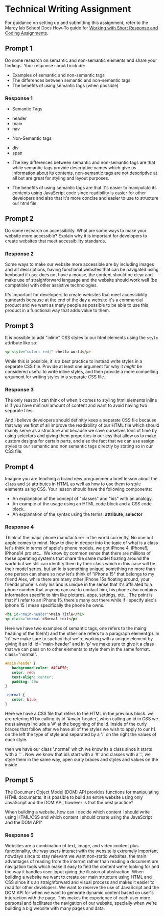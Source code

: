 # Technical Writing Assignment

For guidance on setting up and submitting this assignment, refer to the Marcy lab School Docs How-To guide for [Working with Short Response and Coding Assignments](https://marcylabschool.gitbook.io/marcy-lab-school-docs/fullstack-curriculum/how-tos/working-with-assignments#how-to-work-on-assignments).

## Prompt 1

Do some research on semantic and non-semantic elements and share your findings. Your response should include:
* Examples of semantic and non-semantic tags
* The differences between semantic and non-semantic tags
* The benefits of using semantic tags (when possible)

### Response 1
* Semantic Tags
- header
- main
- nav
 * Non-Semantic tags
- div
- span

* The key differences between semantic and non-semantic tags are that while semantic tags provide descriptive names which give us information about its contents, non-semantic tags are not descriptive at all but are great for styling and layout purposes.

* The benefits of using semantic tags are that it's easier to manipulate its contents using JavaScript code since readibility is easier for other developers and also that it's more concise and easier to use to structure our html file.
## Prompt 2

Do some research on accessibility. What are some ways to make your website more accessible? Explain why it is important for developers to create websites that meet accessibility standards.

### Response 2
Some ways to make our website more accessible are by including images and alt descriptions, having functional websites that can be navigated using keyboard if user does not have a mouse, the content should be clear and make use of straighforward language and the website should work well (be compatible) with other assistive technologies. 

It's important for developers to create websites that meet accessibility standards because at the end of the day a website it's a commercial product and we want as many people as possible to be able to use this product in a functional way that adds value to them.
## Prompt 3

It is possible to add "inline" CSS styles to our html elements using the `style` attribute like so:

```html
<p style="color: red;" >hello world</p>
```

While this is possible, it is a best practice to instead write styles in a separate CSS file. Provide at least one argument for why it _might_ be considered useful to write inline styles, and then provide a more compelling argument for writing styles in a separate CSS file.

### Response 3
The only reason I can think of when it comes to styling html elements inline is if you have minimal amount of content and want to avoid having two separate files.

And I believe developers should definitly keep a separate CSS file because that way we first of all improve the readability of our HTML file which should mainly serve as a structure and because we save ourselves tons of time by using selectors and giving them properties in our css that allow us to make custom designs for certain parts, and also the fact that we can use assign styles to our semantic and non semantic tags directly by stating so in our CSS file.

## Prompt 4

Imagine you are teaching a brand new programmer a brief lesson about the `class` and `id` attributes in HTML as well as how to use them to style elements using CSS. Your lesson should have the following components:

* An explanation of the concept of "classes" and "ids" with an analogy.
* An example of the usage using an HTML code block and a CSS code block.
* An explanation of the syntax using the terms: **attribute**, **selector** 

### Response 4

 Think of the major phone manufacturer in the world currently, No one but apple comes to mind. Now to dive in deeper into the topic of what is a class let's think in terms of apple's phone models, we got iPhone 4, iPhone5, iPhone14 pro etc... We know by common sense that there are millions of these operating systems that share the same model floating around the world but we still can identify them by their class which in this case will be their model series, but an Id is something unique, something no more than one person can share so now let's think of "iPhone 15" that belongs to my friend Alex, while there are many other iPhone 15s floating around, your friends phone is only his and is unique in the sense that it's affiliated to a phone number that anyone can use to contact him, his phone also contains information specific to him like pictures, apps, settings, etc... The point is that if I refer to an iPhone 15, there's many out there while if I specify alex's iphone 15 I mean specifically the phone he owns.

 
 ```html
 <h1 id="main-header">Main Title</h1>
 <p class="normal">Normal text</p>
 ```
 Here we have two examples of semantic tags, one refers to the maing heading of the file(h1) and the other one refers to a paragraph element(p). In 'h1' we make sure to speficy that we're working with a unique element by giving it an Id 'id="main-header" and in 'p' we make sure to give it a class that we can pass on to other elements to style them in the same format. class="normal".
 ```css
 #main-header {
    background-color: #4CAF50;
    color: red;
    text-align: center;
    padding: 20x
 }

 .normal {
    color: blue;
 }
 ```
 Here we have a CSS file that refers to the HTML in the previous block. we are refering h1 by calling its Id '#main-header', when calling an id in CSS we must always include a '#' at the beggining of the id. inside of the curly braces that follow after we have all of the styles we wish to apply to our h1. on the left the type of style and separated by a ':' on  the right the values of each style.

 then we have our class '.normal' which we know its a class since it starts with a '.' . Now we know that ids start with a '#' and classes with a '.', we style them in the same way, open curly braces and styles and values on the inside.
 
## Prompt 5

The Document Object Model (DOM) API provides functions for manipulating HTML documents. It is possible to build an entire website using only JavaScript and the DOM API, however is that the best practice?

When building a website, how can I decide which content I should write using HTML/CSS and which content I should create using the JavaScript and the DOM API?

### Response 5

Websites are a combination of text, image, and video content plus functionality, the way users interact with the website is extremely important nowdays since to stay relevant we want non-static websites, the main advantages of reading from the internet rather than reading a document are navigation tools which make it easy to find the content we're looking for and the way it handles user-input giving the illusion of abstraction. When building a website we want to create our main structure using HTML and CSS since it's an straighforward and visual process and makes it easier to read for other developers. We want to reserve the use of JavaScript and the DOM API for when we want to generate dynamic content based on user's interaction with the page, This makes the experience of each user more personal and facilitates the navigation of our website, specially when we're building a big website with many pages and data.